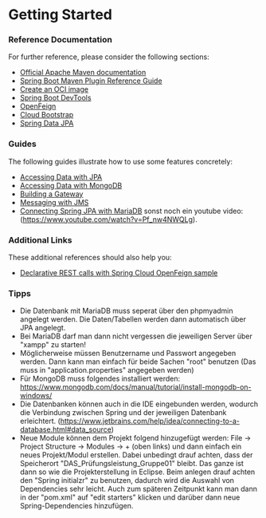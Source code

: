# Getting Started

### Reference Documentation

For further reference, please consider the following sections:

* [Official Apache Maven documentation](https://maven.apache.org/guides/index.html)
* [Spring Boot Maven Plugin Reference Guide](https://docs.spring.io/spring-boot/docs/3.2.2/maven-plugin/reference/html/)
* [Create an OCI image](https://docs.spring.io/spring-boot/docs/3.2.2/maven-plugin/reference/html/#build-image)
* [Spring Boot DevTools](https://docs.spring.io/spring-boot/docs/3.2.2/reference/htmlsingle/index.html#using.devtools)
* [OpenFeign](https://docs.spring.io/spring-cloud-openfeign/docs/current/reference/html/)
* [Cloud Bootstrap](https://docs.spring.io/spring-cloud-commons/docs/current/reference/html/)
* [Spring Data JPA](https://docs.spring.io/spring-boot/docs/3.2.2/reference/htmlsingle/index.html#data.sql.jpa-and-spring-data)

### Guides

The following guides illustrate how to use some features concretely:

* [Accessing Data with JPA](https://spring.io/guides/gs/accessing-data-jpa/)
* [Accessing Data with MongoDB](https://spring.io/guides/gs/accessing-data-mongodb)
* [Building a Gateway](https://spring.io/guides/gs/gateway)
* [Messaging with JMS](https://spring.io/guides/gs/messaging-jms)
* [Connecting Spring JPA with MariaDB](https://www.javaguides.net/2020/01/spring-boot-mariadb-crud-example-tutorial.html)
 sonst noch ein youtube video: (https://www.youtube.com/watch?v=Pf_nw4NWQLg).

### Additional Links

These additional references should also help you:

* [Declarative REST calls with Spring Cloud OpenFeign sample](https://github.com/spring-cloud-samples/feign-eureka)

### Tipps
* Die Datenbank mit MariaDB muss seperat über den phpmyadmin angelegt werden. Die Daten/Tabellen werden dann automatisch 
  über JPA angelegt.
* Bei MariaDB darf man dann nicht vergessen die jeweiligen Server über "xampp" zu starten!
* Möglicherweise müssen Benutzername und Passwort angegeben werden. Dann kann man einfach für beide Sachen "root" benutzen
  (Das muss in "application.properties" angegeben werden)
* Für MongoDB muss folgendes installiert werden: https://www.mongodb.com/docs/manual/tutorial/install-mongodb-on-windows/
* Die Datenbanken können auch in die IDE eingebunden werden, wodurch die Verbindung zwischen Spring und
    der jeweiligen Datenbank erleichtert. (https://www.jetbrains.com/help/idea/connecting-to-a-database.html#data_source)
* Neue Module können dem Projekt folgend hinzugefügt werden:
File -> Project Structure -> Modules -> + (oben links) und dann einfach ein neues Projekt/Modul erstellen. Dabei unbedingt
drauf achten, dass der Speicherort "DAS_Prüfungsleistung_Gruppe01" bleibt. Das ganze ist dann so wie die Projekterstellung
in Eclipse. Beim anlegen drauf achten den "Spring initialzr" zu benutzen, dadurch wird die Auswahl von Dependencies sehr leicht. 
Auch zum späteren Zeitpunkt kann man dann in der "pom.xml" auf "edit starters" klicken und darüber dann neue Spring-Dependencies hinzufügen.
